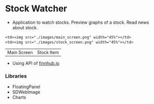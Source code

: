 # Stock Watcher

- Application to watch stocks. Preview graphs of a stock. Read news about stock.


<table>
  <tr>
     <td>Main Screen</td>
     <td>Stock Item</td>
  </tr>
  <tr>
  
    <td><img src="./images/main_screen.png" width="45%"></td>
    <td><img src="./images/stock_screen.png" width="45%"></td>
  </tr>
 </table>

- Using API of [finnhub.io](https://finnhub.io/docs/api)

### Libraries
  * FloatingPanel
  * SDWebImage
  * Charts
